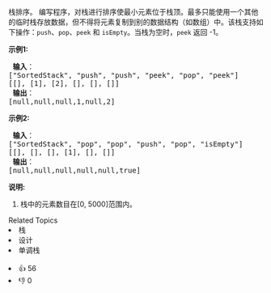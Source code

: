 <p>栈排序。 编写程序，对栈进行排序使最小元素位于栈顶。最多只能使用一个其他的临时栈存放数据，但不得将元素复制到别的数据结构（如数组）中。该栈支持如下操作：<code>push</code>、<code>pop</code>、<code>peek</code> 和 <code>isEmpty</code>。当栈为空时，<code>peek</code>&nbsp;返回 -1。</p>

<p><strong>示例1:</strong></p>

<pre><strong> 输入</strong>：
[&quot;SortedStack&quot;, &quot;push&quot;, &quot;push&quot;, &quot;peek&quot;, &quot;pop&quot;, &quot;peek&quot;]
[[], [1], [2], [], [], []]
<strong> 输出</strong>：
[null,null,null,1,null,2]
</pre>

<p><strong>示例2:</strong></p>

<pre><strong> 输入</strong>： 
[&quot;SortedStack&quot;, &quot;pop&quot;, &quot;pop&quot;, &quot;push&quot;, &quot;pop&quot;, &quot;isEmpty&quot;]
[[], [], [], [1], [], []]
<strong> 输出</strong>：
[null,null,null,null,null,true]
</pre>

<p><strong>说明:</strong></p>

<ol>
	<li>栈中的元素数目在[0, 5000]范围内。</li>
</ol>
<div><div>Related Topics</div><div><li>栈</li><li>设计</li><li>单调栈</li></div></div><br><div><li>👍 56</li><li>👎 0</li></div>